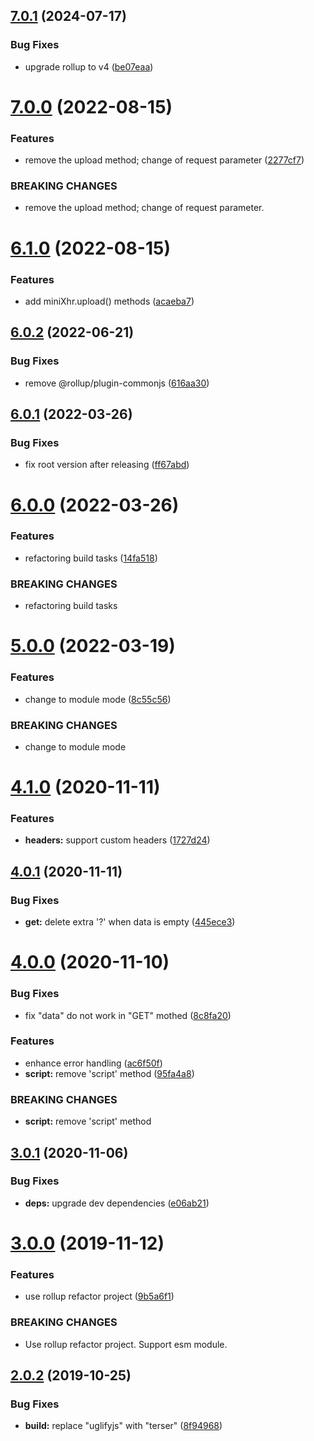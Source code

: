 ## [7.0.1](https://github.com/cycjimmy/mini-xhr/compare/v7.0.0...v7.0.1) (2024-07-17)


### Bug Fixes

* upgrade rollup to v4 ([be07eaa](https://github.com/cycjimmy/mini-xhr/commit/be07eaae4f9ed64021fdc77a5db4596483bfb5e1))

# [7.0.0](https://github.com/cycjimmy/mini-xhr/compare/v6.1.0...v7.0.0) (2022-08-15)


### Features

* remove the upload method; change of request parameter ([2277cf7](https://github.com/cycjimmy/mini-xhr/commit/2277cf70ff5f0e92afb1087085033cfe6fd91da0))


### BREAKING CHANGES

* remove the upload method; change of request parameter.

# [6.1.0](https://github.com/cycjimmy/mini-xhr/compare/v6.0.2...v6.1.0) (2022-08-15)


### Features

* add miniXhr.upload() methods ([acaeba7](https://github.com/cycjimmy/mini-xhr/commit/acaeba764332730047d4e4443ab7dceb3ca06b1e))

## [6.0.2](https://github.com/cycjimmy/mini-xhr/compare/v6.0.1...v6.0.2) (2022-06-21)


### Bug Fixes

* remove @rollup/plugin-commonjs ([616aa30](https://github.com/cycjimmy/mini-xhr/commit/616aa302429520d9f3a69198cf5045210c367a32))

## [6.0.1](https://github.com/cycjimmy/mini-xhr/compare/v6.0.0...v6.0.1) (2022-03-26)


### Bug Fixes

* fix root version after releasing ([ff67abd](https://github.com/cycjimmy/mini-xhr/commit/ff67abd3510a3b4b6452922c1a198dd519fbd4d1))

# [6.0.0](https://github.com/cycjimmy/mini-xhr/compare/v5.0.0...v6.0.0) (2022-03-26)


### Features

* refactoring build tasks ([14fa518](https://github.com/cycjimmy/mini-xhr/commit/14fa518ae5a1bfdc06867ff438ce2bf58755a2c5))


### BREAKING CHANGES

* refactoring build tasks

# [5.0.0](https://github.com/cycjimmy/mini-xhr/compare/v4.1.0...v5.0.0) (2022-03-19)


### Features

* change to module mode ([8c55c56](https://github.com/cycjimmy/mini-xhr/commit/8c55c56343ac51aa6126f16016dd4dcce6290648))


### BREAKING CHANGES

* change to module mode

# [4.1.0](https://github.com/cycjimmy/mini-xhr/compare/v4.0.1...v4.1.0) (2020-11-11)


### Features

* **headers:** support custom headers ([1727d24](https://github.com/cycjimmy/mini-xhr/commit/1727d2475b9c086b3b459a9634057c8ee60be681))

## [4.0.1](https://github.com/cycjimmy/mini-xhr/compare/v4.0.0...v4.0.1) (2020-11-11)


### Bug Fixes

* **get:** delete extra '?' when data is empty ([445ece3](https://github.com/cycjimmy/mini-xhr/commit/445ece3321cff7c9d5f54796783986f872e02aed))

# [4.0.0](https://github.com/cycjimmy/mini-xhr/compare/v3.0.1...v4.0.0) (2020-11-10)


### Bug Fixes

* fix "data" do not work in "GET" mothed ([8c8fa20](https://github.com/cycjimmy/mini-xhr/commit/8c8fa206f7e0fa4a7bc65c1c3940391b735449c6))


### Features

* enhance error handling ([ac6f50f](https://github.com/cycjimmy/mini-xhr/commit/ac6f50f4e1cc1f935bfef18eeef6384b226b46ed))
* **script:** remove 'script' method ([95fa4a8](https://github.com/cycjimmy/mini-xhr/commit/95fa4a883ca5085b8126b055e6b18f5dc9e25906))


### BREAKING CHANGES

* **script:** remove 'script' method

## [3.0.1](https://github.com/cycjimmy/mini-xhr/compare/v3.0.0...v3.0.1) (2020-11-06)


### Bug Fixes

* **deps:** upgrade dev dependencies ([e06ab21](https://github.com/cycjimmy/mini-xhr/commit/e06ab215440ed6dc208ddc8b35dee104623cd5da))

# [3.0.0](https://github.com/cycjimmy/mini-xhr/compare/v2.0.2...v3.0.0) (2019-11-12)


### Features

* use rollup refactor project ([9b5a6f1](https://github.com/cycjimmy/mini-xhr/commit/9b5a6f1b99ec68f0a456a400cb1780933682a038))


### BREAKING CHANGES

* Use rollup refactor project. Support esm module.

## [2.0.2](https://github.com/cycjimmy/mini-xhr/compare/v2.0.1...v2.0.2) (2019-10-25)


### Bug Fixes

* **build:** replace "uglifyjs" with "terser" ([8f94968](https://github.com/cycjimmy/mini-xhr/commit/8f949683cd83a8a1a00aeaf8e299c1ddb6d27242))
